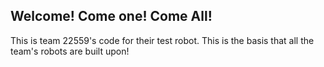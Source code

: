 ## Welcome! Come one! Come All!
This is team 22559's code for their test robot. This is the basis that all the team's robots are built upon!
